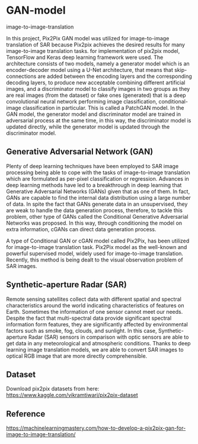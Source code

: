 # GAN-model
image-to-image-translation


In this project, Pix2Pix GAN model was utilized for image-to-image translation of SAR because Pix2pix achieves the desired results for many image-to-image translation tasks. for implementation of pix2pix model, TensorFlow and Keras deep learning framework were used. 
The architecture consists of two models, namely a generator model which is an encoder-decoder model using a U-Net architecture, that means that skip-connections are added between the encoding layers and the corresponding decoding layers, to produce new acceptable combining different artificial images, and a discriminator model to classify images in two groups as they are real images (from the dataset) or fake ones (generated) that  is a deep convolutional neural network performing image classification, conditional-image classification in particular. This is called a PatchGAN model. 
In the GAN model, the generator model and discriminator model are trained in adversarial process at the same time, in this way, the discriminator model is updated directly, while the generator model is updated through the discriminator model. 


## Generative Adversarial Network (GAN)

Plenty of deep learning techniques have been employed to SAR image processing being able to cope with the tasks of image-to-image translation which are formulated as per-pixel classification or regression. Advances in deep learning methods have led to a breakthrough in deep learning that Generative Adversarial Networks (GANs) given that as one of them. In fact, GANs are capable to find the internal data distribution using a large number of data. In spite the fact that GANs generate data in an unsupervised, they are weak to handle the data generation process, therefore, to tackle this problem, other type of GANs called the Conditional Generative Adversarial Networks was proposed. In this way, through conditioning the model on extra information, cGANs can direct data generation process.

A type of Conditional GAN or cGAN model called Pix2Pix, has been utilized for image-to-image translation task. Pix2Pix model as the well-known and powerful supervised model, widely used for image-to-image translation. Recently, this method is being dealt to the visual observation problem of SAR images. 

## Synthetic-aperture Radar (SAR) 

Remote sensing satellites collect data with different spatial and spectral characteristics around the world indicating characteristics of features on Earth. Sometimes the information of one sensor cannot meet our needs. Despite the fact that multi-spectral data provide significant spectral information form features, they are significantly affected by environmental factors such as smoke, fog, clouds, and sunlight. In this case, Synthetic-aperture Radar (SAR) sensors in comparison with optic sensors are able to get data in any meteorological and atmospheric conditions. Thanks to deep learning image translation models, we are able to convert SAR images to optical RGB image that are more directly comprehensible.

## Dataset
Download pix2pix datasets from here:
https://www.kaggle.com/vikramtiwari/pix2pix-dataset

## Reference
https://machinelearningmastery.com/how-to-develop-a-pix2pix-gan-for-image-to-image-translation/




